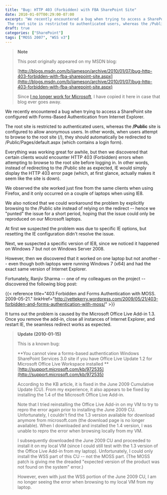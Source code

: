 ```yaml
---
title: "Bug: HTTP 403 (Forbidden) with FBA SharePoint Site"
date: 2010-01-07T00:29:00-07:00
excerpt: "We recently encountered a bug when trying to access a SharePoint site configured with Forms-Based Authentication from Internet Explorer. 
 The root site is restricted to authenticated users, whereas the /Public site is configured to allow anonymous users..."
draft: true
categories: ["SharePoint"]
tags: ["MOSS 2007", "WSS v3"]
---
```


> **Note**
>
> This post originally appeared on my MSDN blog:
>
> [http://blogs.msdn.com/b/jjameson/archive/2010/01/07/bug-http-403-forbidden-with-fba-sharepoint-site.aspx](http://blogs.msdn.com/b/jjameson/archive/2010/01/07/bug-http-403-forbidden-with-fba-sharepoint-site.aspx)
>
> Since
> [I no longer work for Microsoft](/blog/jjameson/2011/09/02/last-day-with-microsoft), I have copied it here in case that
> blog ever goes away.

We recently encountered a bug when trying to access a SharePoint site configured
with Forms-Based Authentication from Internet Explorer.

The root site is restricted to authenticated users, whereas the **/Public** site is configured to allow anonymous users. In other words, when users
attempt to browse to the root site (/), they should automatically be redirected
to /Public/Pages/default.aspx (which contains a login form).

Everything was working great for awhile, but then we discovered that certain
clients would encounter HTTP 403 (Forbidden) errors when attempting to browse
to the root site before logging in. In other words, instead of redirecting to
the /Public site as expected, IE would simply display the HTTP 403 error page
(which, at first glance, actually makes it seem like the site is down).

We observed the site worked just fine from the same clients when using Firefox,
and it only occurred on a couple of laptops when using IE8.

We also noticed that we could workaround the problem by explicitly browsing
to the /Public site instead of relying on the redirect -- hence we "punted"
the issue for a short period, hoping that the issue could only be reproduced
on our Microsoft laptops.

At first we suspected the problem was due to specific IE options, but resetting
the IE configuration didn't resolve the issue.

Next, we suspected a specific version of IE8, since we noticed it happened
on Windows 7 but not on Windows Server 2008.

However, then we discovered that it worked on one laptop but not another
-- even though both laptops were running Windows 7 (x64) and had the exact same
version of Internet Explorer.

Fortunately, Ranjiv Sharma -- one of my colleagues on the project -- discovered
the following blog post:

{{< reference    title="403 Forbidden and Forms Authentication with MOSS. 2009-05-21."    linkHref="http://vettekerry.wordpress.com/2009/05/21/403-forbidden-and-forms-authentication-with-moss/" >}}

It turns out the problem is caused by the Microsoft Office Live Add-in 1.3.
Once you remove the add-in, close all instances of Internet Explorer, and restart
IE, the seamless redirect works as expected.

> **Update (2010-01-15)**
>
> This is a known bug:
>
> **You cannot view a forms-based authentication Windows SharePoint
> Services 3.0 site if you have Office Live Update 1.2 for Microsoft Office
> Live Workspace installed
> **[http://support.microsoft.com/kb/972535](http://support.microsoft.com/kb/972535)
>
> According to the KB article, it is fixed in the June 2009 Cumulative
> Update (CU). From my experience, it also appears to be fixed by installing
> the 1.4 of the Microsoft Office Live Add-in.
>
> Note that I tried reinstalling the Office Live Add-in on my VM to
> try to repro the error again prior to installing the June 2009 CU. Unfortunately,
> I couldn't find the 1.3 version available for download anymore from
> microsoft.com (the download page is no longer available). When I downloaded
> and installed the 1.4 version, I was unable to repro the error when
> browsing locally from my VM.
>
> I subsequently downloaded the June 2009 CU and proceeded to install
> it on my local VM (since I could still test with the 1.3 version of
> the Office Live Add-in from my laptop). Unfortunately, I could only
> install the WSS part of this CU -- not the MOSS part. (The MOSS patch
> is giving me the dreaded "expected version of the product was not found
> on the system" error.)
>
> However, even with just the WSS portion of the June 2009 CU, I am
> no longer seeing the error when browsing to my local VM from my laptop.

